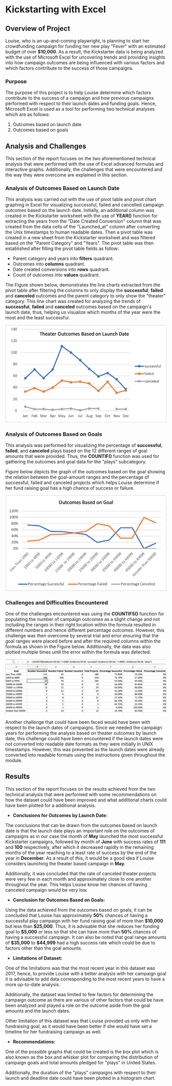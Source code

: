 # Kickstarting with Excel

## Overview of Project

Louise, who is an up-and-coming playwright, is planning to start her crowdfunding campaign for funding her new play "Fever" with an estimated budget of over **\$10,000**. As a result, the Kickstarter data is being analyzed with the use of Microsoft Excel for uncovering trends and providing insights into how campaign outcomes are being influenced with various factors and which factors contribute to the success of those campaigns.

### Purpose

The purpose of this project is to help Louise determine which factors contribute to the success of a campaign and how previous campaigns performed with respect to their launch dates and funding goals. Hence, Microsoft Excel is used as a tool for performing two technical analyses which are as follows:

1.	Outcomes based on launch date 
2.	Outcomes based on goals

## Analysis and Challenges

This section of the report focuses on the two aforementioned technical analysis that were performed with the use of Excel advanced formulas and interactive graphs. Additionally, the challenges that were encountered and the way they were overcome are explained in this section.

### Analysis of Outcomes Based on Launch Date

This analysis was carried out with the use of pivot table and pivot chart graphing in Excel for visualizing successful, failed and cancelled campaign outcomes based on the launch date. Initially, an additional column was created in the Kickstarter worksheet with the use of **YEAR()** function for extracting the years from the "Date Created Conversion" column that was created from the data cells of the "Launched_at" column after converting the Unix timestamps to human readable dates. Then a pivot table was created in a new sheet from the Kickstarter worksheet and was filtered based on the "Parent Category" and "Years". The pivot table was then established after filling the pivot table fields as follow:

- Parent category and years into **filters** quadrant.
- Outcomes into **columns** quadrant.
- Date created conversions into **rows** quadrant.
- Count of outcomes into **values** quadrant.

The Figure shown below, demonstrates the line charts extracted from the pivot table after filtering the columns to only display the **successful**, **failed** and **canceled** outcomes and the parent category to only show the "theater" category. This line chart was created for analyzing the trends of **successful**, **failed** and **canceled** outcomes based on the campaign's launch date, thus, helping us visualize which months of the year were the most and the least successful. 

![Theater Outcomes Based on Launch Date](Resources/Theater_Outcomes_vs_Launch.png)

### Analysis of Outcomes Based on Goals

This analysis was performed for visualizing the percentage of **successful**, **failed**, and **canceled** 
plays based on the 12 different ranges of goal amounts that were provided. Thus, the **COUNTIF()** function was used for gathering the outcomes and goal data for the "plays" subcategory. 

Figure below depicts the graph of the outcomes based on the goal showing the relation between the goal-amount ranges and the percentage of successful, failed and canceled projects which helps Louise determine if her fund raising goal has a high chance of success or failure.

![Outcomes Based on Goals](Resources/Outcomes_vs_Goals.png)


### Challenges and Difficulties Encountered

One of the challenges encountered was using the **COUNTIFS()** function for populating the number of campaign outcomes as a slight change and not including the ranges in their right location within the formula resulted in different numbers and hence different percentage outcomes. However, this challenge was then overcome by several trial and error ensuring that the goal ranges were placed before and after the required columns within the formula as shown in the Figure below. Additionally, the data was also plotted multiple times until the error within the formula was detected. 

![Challenge Encountered](Resources/Challenge_encountered.png)

Another challenge that could have been faced would have been with respect to the launch dates of campaigns. Since we needed the campaign years for performing the analysis based on theater outcomes by launch date, this challenge could have been encountered if the launch dates were not converted into readable date formats as they were initially in UNIX timestamps. However, this was prevented as the launch dates were already converted into readable formats using the instructions given throughout the module.

## Results

This section of the report focuses on the results achieved from the two technical analysis that were performed with some recommendations on how the dataset could have been improved and what additional charts could have been plotted for a additional analysis.

- **Conclusions for Outcomes by Launch Date:**

The conclusions that can be drawn from the outcomes based on launch date is that the launch date plays an important role on the outcomes of campaigns as in our case the month of **May** launched the most successful Kickstarter campaigns, followed by month of **June** with success rates of **111** and **100** respectively, after which it decreased rapidly in the remaining months of the year reaching to a least rate of success by the end of the year in **December**. As a result of this, it would be a good idea if Louise considers launching the theater based campaign in **May**. 

Additionally, it was concluded that the rate of canceled theater projects were very few in each month and approximately close to one another throughout the year. This helps Louise know her chances of having canceled campaign would be very low.

- **Conclusion for Outcomes Based on Goals:**

Using the data achieved from the outcomes based on goals, it can be concluded that Louise has approximately **50%** chances of having a successful play campaign with her fund raising goal of more than **\$10,000** but less than **\$25,000**. Thus, it is advisable that she reduces her funding goal to **\$5,000** or less so that she can have more than **50%** chances of having a successful campaign. It can also be noted that goal range amounts of **\$35,000** to **$44,999** had a high success rate which could be due to factors other than the goal amounts.

- **Limitations of Dataset:**

One of the limitations was that the most recent year in this dataset was 2017, hence, to provide Louise with a better analysis with her campaign goal it is advisable to add data corresponding to the most recent years to have a more up-to-date analysis. 

Additionally, the dataset was limited to few factors for determining the campaign outcome as there are various of other factors that could be have been analyzed and played a role on the outcome aside from the goal amounts and the launch dates. 

Other limitation of this dataset was that Louise provided us only with her fundraising goal, as it would have been better if she would have set a timeline for her fundraising campaign as well. 

- **Recommendations:** 

One of the possible graphs that could be created is the box plot which is also known as the box and whisker plot for comparing the distribution of campaign goals and total amounts pledged for "plays" in United States.

Additionally, the duration of the "plays" campaigns with respect to their launch and deadline date could have been plotted in a histogram chart.








